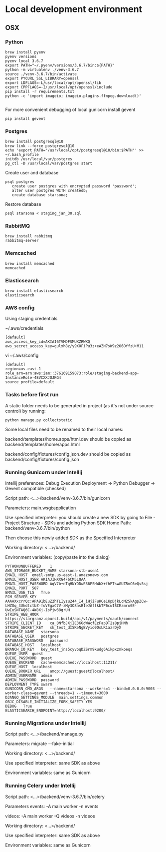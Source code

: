 # Local development environment
## OSX

### Python

```
brew install pyenv
pyenv versions
pyenv local 3.6.7
export PATH="~/.pyenv/versions/3.6.7/bin:${PATH}"
python -m virtualenv ./venv-3.6.7
source ./venv-3.6.7/bin/activate
export PYCURL_SSL_LIBRARY=openssl
export LDFLAGS=-L/usr/local/opt/openssl/lib
export CPPFLAGS=-I/usr/local/opt/openssl/include
pip install -r requirements.txt
python -c 'import imageio; imageio.plugins.ffmpeg.download()'


```

For more convenient debugging of local gunicorn install gevent
```
pip install gevent

```

### Postgres
```
brew install postgresql@10
brew link --force postgresql@10
echo 'export PATH="/usr/local/opt/postgresql@10/bin:$PATH"' >> ~/.bash_profile
initdb /usr/local/var/postgres
pg_ctl -D /usr/local/var/postgres start
```

Create user and database
```
psql postgres
   create user postgres with encrypted password 'password';
   alter user postgres WITH createdb;
   create database starsona;
```

Restore database
```
psql starsona < staging_jan_30.sql
```

### RabbitMQ
```
brew install rabbitmq
rabbitmq-server

```

### Memcached
```
brew install memcached
memcached

```

### Elasticsearch
```
brew install elasticsearch
elasticsearch

```

### AWS config
Using staging credentials

~/.aws/credentials
```
[default]
aws_access_key_id=AKIAI6TVMDFSMUXZRWXQ
aws_secret_access_key=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
```

vi ~/.aws/config
```
[default]
region=us-east-1
role_arn=arn:aws:iam::376169159073:role/staging-backend-app-InstanceRole-4EVCXXJOJKG4
source_profile=default
```

### Tasks before first run ###

A static folder needs to be generated in project (as it's not under source control) by running:

```
python manage.py collectstatic
```

Some local files need to be renamed to their local names:

backend/templates/home.apps/html.dev
should be copied as
backend/templates/home/apps.html

backend/config/fixtures/config.json.dev
should be copied as
backend/config/fixtures/config.json


### Running Gunicorn under Intellij

Intellij preferences:
Debug Execution Deployment -> Python Debugger -> Gevent compatible (checked)

Script path:
<...>/backend/venv-3.6.7/bin/gunicorn

Parameters:
main.wsgi:application

Use specified interpreter: you should create a new SDK by going to File - Project Structure - SDKs and adding Python SDK Home Path: backend/venv-3.6.7/bin/python

Then choose this newly added SDK as the Specified Interpreter

Working directory:
<...>/backend/

Environment variables:
(copy/paste into the dialog)

```
PYTHONUNBUFFERED	1
AWS_STORAGE_BUCKET_NAME	starsona-stb-usea1
EMAIL_HOST	email-smtp.us-east-1.amazonaws.com
EMAIL_HOST_USER	AKIAJIHXXG4F6CM5LQAA
EMAIL_HOST_PASSWORD	AqV7b+nTqHNYODwE36FSHWbX+fhPTswGUZRmC6eQvSsj
EMAIL_PORT	587
EMAIL_USE_TLS	True
FCM_SERVER_KEY	AAAAXxcrrQc:APA91bEuZ2hTLIyzu244_I4_iHjiFuKCe1KpDjkLcM2SkAgpZCw-LHZOq_3UhdtctbZ-fuVEgxC7V-zMy3O8asB1eJAflkbTP6cwISCEzmro6E-UwIuSNTAQ6C-4W8Xj-IoPjw38grUH
STRIPE_WEB_HOOK	https://stargramz.qburst.build/api/v1/payments/oauth/connect
STRIPE_CLIENT_ID	ca_BNfbJXjIE3KOdWWcfEzFapDT2s8pjHNh
STRIPE_SECRET_KEY	sk_test_dISKeNgBVyio0OsLR1azrDyX
DATABASE_NAME	starsona
DATABASE_USER	postgres
DATABASE_PASSWORD	password
DATABASE_HOST	localhost
BRANCH_IO_KEY	key_test_jns5cyvoqDZSrm9kudg6Aikpxzmkoeqs
QUEUE_USER	guest
QUEUE_PASSWORD	guest
QUEUE_BACKEND	cache+memcached://localhost:11211/
QUEUE_HOST	localhost
QUEUE_BROKER_URL	amqp://guest:guest@localhost/
ADMIN_USERNAME	admin
ADMIN_PASSWORD	password
DEPLOYMENT_TYPE	swarm
GUNICORN_CMD_ARGS	--name=starsona --workers=1 --bind=0.0.0.0:9003 --worker-class=gevent --threads=1 --timeout=3600
DJANGO_SETTINGS_MODULE	main.settings.common
OBJC_DISABLE_INITIALIZE_FORK_SAFETY	YES
DEBUG	True
ELASTICSEARCH_ENDPOINT=http://localhost:9200/
```

### Running Migrations under Intellij

Script path:
<...>/backend/manage.py

Parameters:
migrate --fake-initial

Working directory:
<...>/backend/

Use specified interpreter:
same SDK as above

Environment variables:
same as Gunicorn

### Running Celery under Intellij

Script path:
<...>/backend/venv-3.6.7/bin/celery

Parameters
events:
-A main worker -n events

videos:
-A main worker -Q videos -n videos

Working directory:
<...>/backend/

Use specified interpreter:
same SDK as above

Environment variables:
same as Gunicorn
